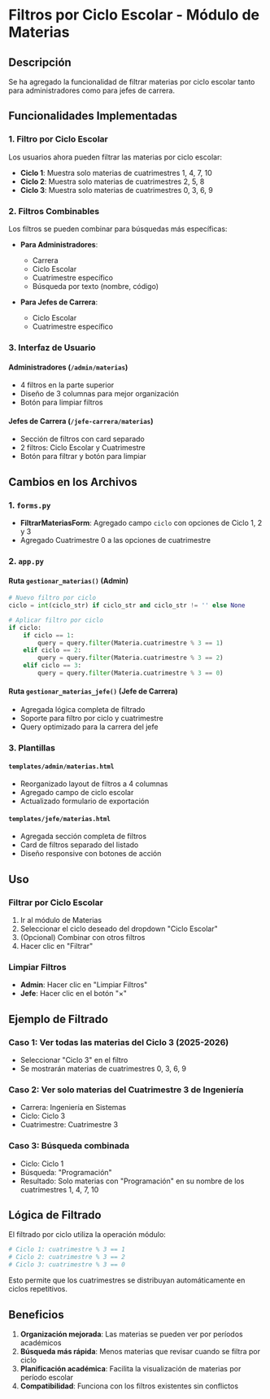 # Filtros por Ciclo Escolar - Módulo de Materias

## Descripción
Se ha agregado la funcionalidad de filtrar materias por ciclo escolar tanto para administradores como para jefes de carrera.

## Funcionalidades Implementadas

### 1. Filtro por Ciclo Escolar
Los usuarios ahora pueden filtrar las materias por ciclo escolar:

- **Ciclo 1**: Muestra solo materias de cuatrimestres 1, 4, 7, 10
- **Ciclo 2**: Muestra solo materias de cuatrimestres 2, 5, 8
- **Ciclo 3**: Muestra solo materias de cuatrimestres 0, 3, 6, 9

### 2. Filtros Combinables
Los filtros se pueden combinar para búsquedas más específicas:

- **Para Administradores**:
  - Carrera
  - Ciclo Escolar
  - Cuatrimestre específico
  - Búsqueda por texto (nombre, código)

- **Para Jefes de Carrera**:
  - Ciclo Escolar
  - Cuatrimestre específico

### 3. Interfaz de Usuario

#### Administradores (`/admin/materias`)
- 4 filtros en la parte superior
- Diseño de 3 columnas para mejor organización
- Botón para limpiar filtros

#### Jefes de Carrera (`/jefe-carrera/materias`)
- Sección de filtros con card separado
- 2 filtros: Ciclo Escolar y Cuatrimestre
- Botón para filtrar y botón para limpiar

## Cambios en los Archivos

### 1. `forms.py`
- **FiltrarMateriasForm**: Agregado campo `ciclo` con opciones de Ciclo 1, 2 y 3
- Agregado Cuatrimestre 0 a las opciones de cuatrimestre

### 2. `app.py`

#### Ruta `gestionar_materias()` (Admin)
```python
# Nuevo filtro por ciclo
ciclo = int(ciclo_str) if ciclo_str and ciclo_str != '' else None

# Aplicar filtro por ciclo
if ciclo:
    if ciclo == 1:
        query = query.filter(Materia.cuatrimestre % 3 == 1)
    elif ciclo == 2:
        query = query.filter(Materia.cuatrimestre % 3 == 2)
    elif ciclo == 3:
        query = query.filter(Materia.cuatrimestre % 3 == 0)
```

#### Ruta `gestionar_materias_jefe()` (Jefe de Carrera)
- Agregada lógica completa de filtrado
- Soporte para filtro por ciclo y cuatrimestre
- Query optimizado para la carrera del jefe

### 3. Plantillas

#### `templates/admin/materias.html`
- Reorganizado layout de filtros a 4 columnas
- Agregado campo de ciclo escolar
- Actualizado formulario de exportación

#### `templates/jefe/materias.html`
- Agregada sección completa de filtros
- Card de filtros separado del listado
- Diseño responsive con botones de acción

## Uso

### Filtrar por Ciclo Escolar
1. Ir al módulo de Materias
2. Seleccionar el ciclo deseado del dropdown "Ciclo Escolar"
3. (Opcional) Combinar con otros filtros
4. Hacer clic en "Filtrar"

### Limpiar Filtros
- **Admin**: Hacer clic en "Limpiar Filtros"
- **Jefe**: Hacer clic en el botón "×"

## Ejemplo de Filtrado

### Caso 1: Ver todas las materias del Ciclo 3 (2025-2026)
- Seleccionar "Ciclo 3" en el filtro
- Se mostrarán materias de cuatrimestres 0, 3, 6, 9

### Caso 2: Ver solo materias del Cuatrimestre 3 de Ingeniería
- Carrera: Ingeniería en Sistemas
- Ciclo: Ciclo 3
- Cuatrimestre: Cuatrimestre 3

### Caso 3: Búsqueda combinada
- Ciclo: Ciclo 1
- Búsqueda: "Programación"
- Resultado: Solo materias con "Programación" en su nombre de los cuatrimestres 1, 4, 7, 10

## Lógica de Filtrado

El filtrado por ciclo utiliza la operación módulo:
```python
# Ciclo 1: cuatrimestre % 3 == 1
# Ciclo 2: cuatrimestre % 3 == 2
# Ciclo 3: cuatrimestre % 3 == 0
```

Esto permite que los cuatrimestres se distribuyan automáticamente en ciclos repetitivos.

## Beneficios

1. **Organización mejorada**: Las materias se pueden ver por períodos académicos
2. **Búsqueda más rápida**: Menos materias que revisar cuando se filtra por ciclo
3. **Planificación académica**: Facilita la visualización de materias por período escolar
4. **Compatibilidad**: Funciona con los filtros existentes sin conflictos
